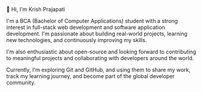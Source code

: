 👋 Hi, I'm Krish Prajapati

I'm a BCA (Bachelor of Computer Applications) student with a strong interest in full-stack web development and software application development. I'm passionate about building real-world projects, learning new technologies, and continuously improving my skills.

I'm also enthusiastic about open-source and looking forward to contributing to meaningful projects and collaborating with developers around the world.

Currently, I'm exploring Git and GitHub, and using them to share my work, track my learning journey, and become part of the global developer community.
